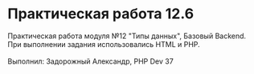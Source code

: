 # **Практическая работа 12.6**

Практическая работа модуля №12 "Типы данных", Базовый Backend.<br>
При выполнении задания использовались HTML и PHP.
<br>
<br>
Выполнил: Задорожный Александр, PHP Dev 37